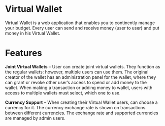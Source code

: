 # Virtual Wallet
Virtual Wallet is a web application that enables you to continently manage your budget. Every user can send and receive money (user to user) and put money in his Virtual Wallet.

# Features
**Joint Virtual Wallets** – User can create joint virtual wallets. They function as the regular wallets; however, multiple users can use them. The original creator of the wallet has an administration panel for the wallet, where they can grant or revoke other user’s access to spend or add money to the wallet. When making a transaction or adding money to wallet, users with access to multiple wallets must select, which one to use.

**Currency Support** – When creating their Virtual Wallet users, can choose a currency for it. The currency exchange rate is shown on transactions between different currencies. The exchange rate and supported currencies are managed by admin users.
